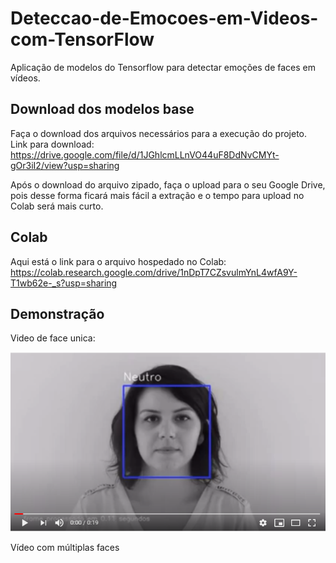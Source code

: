 # Deteccao-de-Emocoes-em-Videos-com-TensorFlow
Aplicação de modelos do Tensorflow para detectar emoções de faces em vídeos.

## Download dos modelos base

Faça o download dos arquivos necessários para a execução do projeto.
Link para download: https://drive.google.com/file/d/1JGhlcmLLnVO44uF8DdNvCMYt-gOr3iI2/view?usp=sharing

Após o download do arquivo zipado, faça o upload para o seu Google Drive, pois desse forma ficará mais fácil a extração e o tempo para upload no Colab será mais curto.

## Colab

Aqui está o link para o arquivo hospedado no Colab: https://colab.research.google.com/drive/1nDpT7CZsvulmYnL4wfA9Y-T1wb62e-_s?usp=sharing

## Demonstração 

Video de face unica:

[![IMAGE ALT TEXT HERE](https://github.com/thelesson/Deteccao-de-Emocoes-em-Videos-com-TensorFlow/blob/main/cover.png?raw=true)](https://www.youtube.com/watch?v=_B7TAXgBuIY)

Vídeo com múltiplas faces


